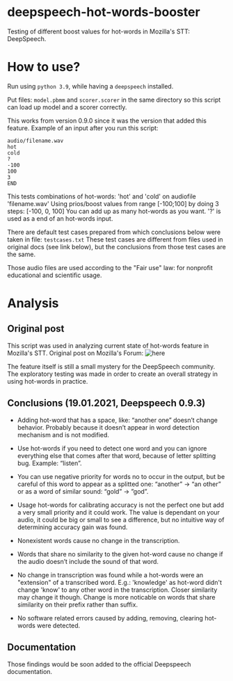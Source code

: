 # deepspeech-hot-words-booster
Testing of different boost values for hot-words in Mozilla's STT: DeepSpeech.

# How to use?
Run using `python 3.9`, while having a `deepspeech` installed.

Put files: `model.pbmm` and `scorer.scorer` in the same directory so this script can load up model and a scorer correctly.

This works from version 0.9.0 since it was the version that added this feature.
Example of an input after you run this script:
```
audio/filename.wav
hot
cold
?
-100
100
3
END
```
This tests combinations of hot-words: 'hot' and 'cold' on audiofile 'filename.wav'
Using prios/boost values from range [-100;100] by doing 3 steps: [-100, 0, 100]
You can add up as many hot-words as you want. '?' is used as a end of an hot-words input.

There are default test cases prepared from which conclusions below were taken in file: `testcases.txt`
These test cases are different from files used in original docs (see link below), but the conclusions from those test cases are the same.

Those audio files are used according to the "Fair use" law: for nonprofit educational and scientific usage.

# Analysis

## Original post

This script was used in analyzing current state of hot-words feature in Mozilla's STT. 
Original post on Mozilla's Forum: ![here](https://discourse.mozilla.org/t/practical-tests-of-hot-word-feature-and-default-models-accuracy/73855/4)

The feature itself is still a small mystery for the DeepSpeech community. The exploratory testing was made in order to create an overall strategy in using hot-words in practice.

## Conclusions (19.01.2021, Deepspeech 0.9.3)

- Adding hot-word that has a space, like: “another one” doesn’t change behavior. Probably because it doesn’t appear in word detection mechanism and is not modified.

- Use hot-words if you need to detect one word and you can ignore everything else that comes after that word, because of letter splitting bug. Example: “listen”.

- You can use negative priority for words no to occur in the output, but be careful of this word to appear as a splitted one: “another” -> “an other” or as a word of similar sound: “gold” -> ”god”.

- Usage hot-words for calibrating accuracy is not the perfect one but add a very small priority and it could work. The value is dependant on your audio, it could be big or small to see a difference, but no intuitive way of determining accuracy gain was found.

- Nonexistent words cause no change in the transcription.

- Words that share no similarity to the given hot-word cause no change if the audio doesn’t include the sound of that word. 

- No change in transcription was found while a hot-words were an "extension" of a transcribed word. E.g.: 'knowledge' as hot-word didn't change 'know' to any other word in the transcription. Closer similarity may change it though. Change is more noticable on words that share similarity on their prefix rather than suffix.

- No software related errors caused by adding, removing, clearing hot-words were detected.

## Documentation

Those findings would be soon added to the official Deepspeech documentation.

